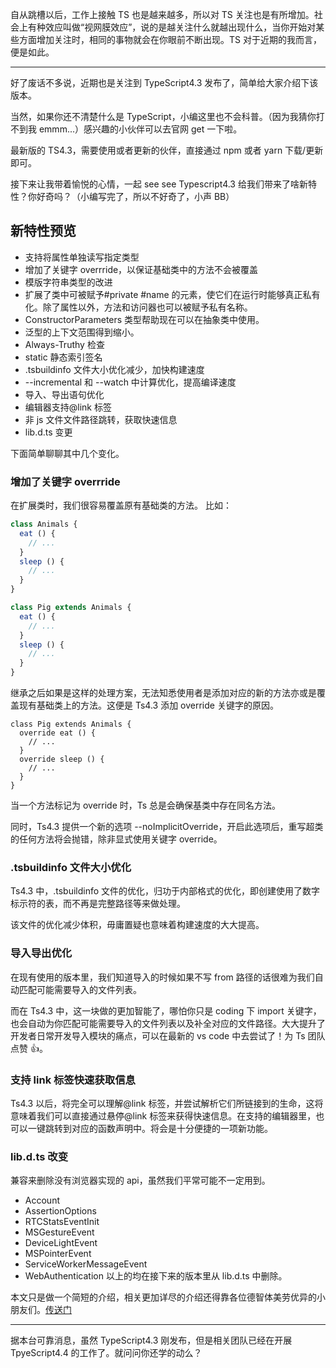 自从跳槽以后，工作上接触 TS 也是越来越多，所以对 TS 关注也是有所增加。社会上有种效应叫做“视网膜效应”，说的是越关注什么就越出现什么，当你开始对某些方面增加关注时，相同的事物就会在你眼前不断出现。TS 对于近期的我而言，便是如此。

---
好了废话不多说，近期也是关注到 TypeScript4.3 发布了，简单给大家介绍下该版本。

当然，如果你还不清楚什么是 TypeScript，小编这里也不会科普。（因为我猜你打不到我 emmm...）感兴趣的小伙伴可以去官网 get 一下啦。

最新版的 TS4.3，需要使用或者更新的伙伴，直接通过 npm 或者 yarn 下载/更新即可。

接下来让我带着愉悦的心情，一起 see see Typescript4.3 给我们带来了啥新特性？你好奇吗？（小编写完了，所以不好奇了，小声 BB）

## 新特性预览

- 支持将属性单独读写指定类型
- 增加了关键字 overrride，以保证基础类中的方法不会被覆盖
- 模版字符串类型的改进
- 扩展了类中可被赋予#private #name 的元素，使它们在运行时能够真正私有化。除了属性以外，方法和访问器也可以被赋予私有名称。
- ConstructorParameters 类型帮助现在可以在抽象类中使用。
- 泛型的上下文范围得到缩小。
- Always-Truthy 检查
- static 静态索引签名
- .tsbuildinfo 文件大小优化减少，加快构建速度
- --incremental 和 --watch 中计算优化，提高编译速度
- 导入、导出语句优化
- 编辑器支持@link 标签
- 非 js 文件文件路径跳转，获取快速信息
- lib.d.ts 变更

下面简单聊聊其中几个变化。

### 增加了关键字 overrride

在扩展类时，我们很容易覆盖原有基础类的方法。
比如：

```typescript
class Animals {
  eat () {
    // ...
  }
  sleep () {
    // ...
  }
}

class Pig extends Animals {
  eat () {
    // ...
  }
  sleep () {
    // ...
  }
}
```

继承之后如果是这样的处理方案，无法知悉使用者是添加对应的新的方法亦或是覆盖现有基础类上的方法。这便是 Ts4.3 添加 override 关键字的原因。

```
class Pig extends Animals {
  override eat () {
    // ...
  }
  override sleep () {
    // ...
  }
}
```

当一个方法标记为 override 时，Ts 总是会确保基类中存在同名方法。

同时，Ts4.3 提供一个新的选项 --noImplicitOverride，开启此选项后，重写超类的任何方法将会抛错，除非显式使用关键字 override。

### .tsbuildinfo 文件大小优化

Ts4.3 中，.tsbuildinfo 文件的优化，归功于内部格式的优化，即创建使用了数字标示符的表，而不再是完整路径等来做处理。

该文件的优化减少体积，毋庸置疑也意味着构建速度的大大提高。

### 导入导出优化

在现有使用的版本里，我们知道导入的时候如果不写 from 路径的话很难为我们自动匹配可能需要导入的文件列表。

而在 Ts4.3 中，这一块做的更加智能了，哪怕你只是 coding 下 import 关键字，也会自动为你匹配可能需要导入的文件列表以及补全对应的文件路径。大大提升了开发者日常开发导入模块的痛点，可以在最新的 vs code 中去尝试了！为 Ts 团队点赞 👍。

### 支持 link 标签快速获取信息

Ts4.3 以后，将完全可以理解@link 标签，并尝试解析它们所链接到的生命，这将意味着我们可以直接通过悬停@link 标签来获得快速信息。在支持的编辑器里，也可以一键跳转到对应的函数声明中。将会是十分便捷的一项新功能。

### lib.d.ts 改变

兼容来删除没有浏览器实现的 api，虽然我们平常可能不一定用到。

- Account
- AssertionOptions
- RTCStatsEventInit
- MSGestureEvent
- DeviceLightEvent
- MSPointerEvent
- ServiceWorkerMessageEvent
- WebAuthentication
  以上的均在接下来的版本里从 lib.d.ts 中删除。

本文只是做一个简短的介绍，相关更加详尽的介绍还得靠各位德智体美劳优异的小朋友们。[传送门](https://www.typescriptlang.org/docs/handbook/release-notes/typescript-4-3.html "TypeScript4.3")



---
据本台可靠消息，虽然 TypeScript4.3 刚发布，但是相关团队已经在开展 TpyeScript4.4 的工作了。就问问你还学的动么？
